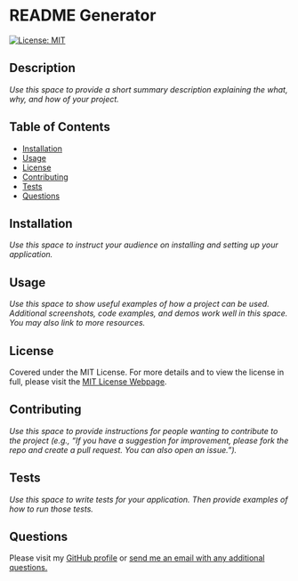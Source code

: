 # README Generator 

[![License: MIT](https://img.shields.io/badge/License-MIT-yellow.svg)](https://opensource.org/licenses/MIT)

## Description
    
_Use this space to provide a short summary description explaining the what, why, and how of your project._
    
## Table of Contents
        
- [Installation](#installation)
- [Usage](#usage)
- [License](#license)
- [Contributing](#contributing)
- [Tests](#tests)
- [Questions](#questions)

    
## Installation
    
_Use this space to instruct your audience on installing and setting up your application._
    
## Usage
    
_Use this space to show useful examples of how a project can be used. Additional screenshots, code examples, and demos work well in this space. You may also link to more resources._
    
## License
    
Covered under the MIT License. For more details and to view the license in full, please visit the [MIT License Webpage](https://choosealicense.com/licenses/mit/).

## Contributing
    
_Use this space to provide instructions for people wanting to contribute to the project (e.g., “If you have a suggestion for improvement, please fork the repo and create a pull request. You can also open an issue.”)._
    
## Tests

_Use this space to write tests for your application. Then provide examples of how to run those tests._
    
## Questions

Please visit my [GitHub profile](https://github.com/michael-loeffler) or [send me an email with any additional questions.](mailto:michaelloeffler23@gmail.com)